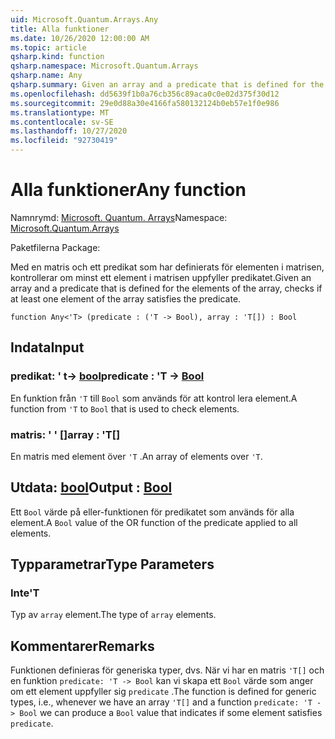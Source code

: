 ```yaml
---
uid: Microsoft.Quantum.Arrays.Any
title: Alla funktioner
ms.date: 10/26/2020 12:00:00 AM
ms.topic: article
qsharp.kind: function
qsharp.namespace: Microsoft.Quantum.Arrays
qsharp.name: Any
qsharp.summary: Given an array and a predicate that is defined for the elements of the array, checks if at least one element of the array satisfies the predicate.
ms.openlocfilehash: dd5639f1b0a76cb356c89aca0c0e02d375f30d12
ms.sourcegitcommit: 29e0d88a30e4166fa580132124b0eb57e1f0e986
ms.translationtype: MT
ms.contentlocale: sv-SE
ms.lasthandoff: 10/27/2020
ms.locfileid: "92730419"
---
```

# <a name="any-function"></a><span data-ttu-id="77661-102">Alla funktioner</span><span class="sxs-lookup"><span data-stu-id="77661-102">Any function</span></span>

<span data-ttu-id="77661-103">Namnrymd: [Microsoft. Quantum. Arrays](xref:Microsoft.Quantum.Arrays)</span><span class="sxs-lookup"><span data-stu-id="77661-103">Namespace: [Microsoft.Quantum.Arrays](xref:Microsoft.Quantum.Arrays)</span></span>

<span data-ttu-id="77661-104">Paketfilerna [](https://nuget.org/packages/)</span><span class="sxs-lookup"><span data-stu-id="77661-104">Package: [](https://nuget.org/packages/)</span></span>


<span data-ttu-id="77661-105">Med en matris och ett predikat som har definierats för elementen i matrisen, kontrollerar om minst ett element i matrisen uppfyller predikatet.</span><span class="sxs-lookup"><span data-stu-id="77661-105">Given an array and a predicate that is defined for the elements of the array, checks if at least one element of the array satisfies the predicate.</span></span>

```qsharp
function Any<'T> (predicate : ('T -> Bool), array : 'T[]) : Bool
```


## <a name="input"></a><span data-ttu-id="77661-106">Indata</span><span class="sxs-lookup"><span data-stu-id="77661-106">Input</span></span>

### <a name="predicate--t---bool"></a><span data-ttu-id="77661-107">predikat: ' t-> [bool](xref:microsoft.quantum.lang-ref.bool)</span><span class="sxs-lookup"><span data-stu-id="77661-107">predicate : 'T -> [Bool](xref:microsoft.quantum.lang-ref.bool)</span></span>

<span data-ttu-id="77661-108">En funktion från `'T` till `Bool` som används för att kontrol lera element.</span><span class="sxs-lookup"><span data-stu-id="77661-108">A function from `'T` to `Bool` that is used to check elements.</span></span>


### <a name="array--t"></a><span data-ttu-id="77661-109">matris: ' ' []</span><span class="sxs-lookup"><span data-stu-id="77661-109">array : 'T[]</span></span>

<span data-ttu-id="77661-110">En matris med element över `'T` .</span><span class="sxs-lookup"><span data-stu-id="77661-110">An array of elements over `'T`.</span></span>



## <a name="output--bool"></a><span data-ttu-id="77661-111">Utdata: [bool](xref:microsoft.quantum.lang-ref.bool)</span><span class="sxs-lookup"><span data-stu-id="77661-111">Output : [Bool](xref:microsoft.quantum.lang-ref.bool)</span></span>

<span data-ttu-id="77661-112">Ett `Bool` värde på eller-funktionen för predikatet som används för alla element.</span><span class="sxs-lookup"><span data-stu-id="77661-112">A `Bool` value of the OR function of the predicate applied to all elements.</span></span>

## <a name="type-parameters"></a><span data-ttu-id="77661-113">Typparametrar</span><span class="sxs-lookup"><span data-stu-id="77661-113">Type Parameters</span></span>

### <a name="t"></a><span data-ttu-id="77661-114">Inte</span><span class="sxs-lookup"><span data-stu-id="77661-114">'T</span></span>

<span data-ttu-id="77661-115">Typ av `array` element.</span><span class="sxs-lookup"><span data-stu-id="77661-115">The type of `array` elements.</span></span>

## <a name="remarks"></a><span data-ttu-id="77661-116">Kommentarer</span><span class="sxs-lookup"><span data-stu-id="77661-116">Remarks</span></span>

<span data-ttu-id="77661-117">Funktionen definieras för generiska typer, dvs. När vi har en matris `'T[]` och en funktion `predicate: 'T -> Bool` kan vi skapa ett `Bool` värde som anger om ett element uppfyller sig `predicate` .</span><span class="sxs-lookup"><span data-stu-id="77661-117">The function is defined for generic types, i.e., whenever we have an array `'T[]` and a function `predicate: 'T -> Bool` we can produce a `Bool` value that indicates if some element satisfies `predicate`.</span></span>
